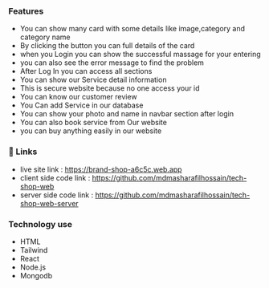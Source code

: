 

### Features

- You can show many card with some details like image,category and category name
- By clicking the button you can full details of the card
- when you Login you can show the successful massage for your  entering
- you can also see the error message to find the problem
- After Log In you can access all sections
- You can show our Service detail information
- This is secure website because no one access your id
- You can know our customer review
- You Can add Service in our database
- You can show your photo and name in navbar section after login
- You can also book service from Our website
- you can buy anything easily in our website

### 🔗 Links

- live site link : https://brand-shop-a6c5c.web.app
- client side code link : https://github.com/mdmasharafilhossain/tech-shop-web
- server side code link : https://github.com/mdmasharafilhossain/tech-shop-web-server



### Technology use
- HTML 
- Tailwind 
- React 
- Node.js
- Mongodb


